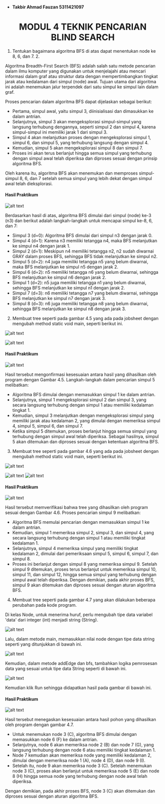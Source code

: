 - #### Takbir Ahmad Fauzan 5311421097

<center><h1>MODUL 4 TEKNIK PENCARIAN BLIND SEARCH</h1></center>

1. Tentukan bagaimana algoritma BFS di atas dapat menentukan node ke 8, 6, dan 7. 2. 


Algoritma Breadth-First Search (BFS) adalah salah satu metode pencarian dalam ilmu komputer yang digunakan untuk menjelajahi atau mencari informasi dalam graf atau struktur data dengan mempertimbangkan tingkat jarak atau kedalaman dari simpul (node) awal. Tujuan utama dari algoritma ini adalah menemukan jalur terpendek dari satu simpul ke simpul lain dalam graf.

Proses pencarian dalam algoritma BFS dapat dijelaskan sebagai berikut:

- Pertama, simpul awal, yaitu simpul 3, diinisialisasi dan dimasukkan ke dalam antrian.
- Selanjutnya, simpul 3 akan mengeksplorasi simpul-simpul yang langsung terhubung dengannya, seperti simpul 2 dan simpul 4, karena simpul-simpul ini memiliki jarak 1 dari simpul 3.
- Simpul 4 akan melanjutkan proses dengan mengeksplorasi simpul 1, simpul 6, dan simpul 5, yang terhubung langsung dengan simpul 4.
- Kemudian, simpul 5 akan mengeksplorasi simpul 8 dan simpul 7.
- Proses ini akan terus berlanjut hingga semua simpul yang terhubung dengan simpul awal telah diperiksa dan diproses sesuai dengan prinsip algoritma BFS.

Oleh karena itu, algoritma BFS akan menemukan dan memproses simpul-simpul 8, 6, dan 7 setelah semua simpul yang lebih dekat dengan simpul awal telah dieksplorasi.

#### Hasil Praktikum

![alt text](https://github.com/Takbirahmadf/Tugas-AI/blob/main/hasil%20nomor%201.png)

Berdasarkan hasil di atas, algoritma BFS dimulai dari simpul (node) ke-3 (n3) dan berikut adalah langkah-langkah untuk mencapai simpul ke-8, 6, dan 7:
- Simpul 3 (d=0): Algoritma BFS dimulai dari simpul n3 dengan jarak 0.
- Simpul 4 (d=1): Karena n3 memiliki tetangga n4, maka BFS melanjutkan ke simpul n4 dengan jarak 1.
- Simpul 2 (d=1): Meskipun n4 memiliki tetangga n2, n2 sudah diwarnai GRAY dalam proses BFS, sehingga BFS tidak melanjutkan ke simpul n2.
- Simpul 5 (d=2): n4 juga memiliki tetangga n5 yang belum diwarnai, maka BFS melanjutkan ke simpul n5 dengan jarak 2.
- Simpul 6 (d=2): n5 memiliki tetangga n6 yang belum diwarnai, sehingga BFS melanjutkan ke simpul n6 dengan jarak 2.
- Simpul 1 (d=2): n5 juga memiliki tetangga n1 yang belum diwarnai, sehingga BFS melanjutkan ke simpul n1 dengan jarak 2.
- Simpul 7 (d=3): n6 memiliki tetangga n7 yang belum diwarnai, sehingga BFS melanjutkan ke simpul n7 dengan jarak 3.
- Simpul 8 (d=3): n6 juga memiliki tetangga n8 yang belum diwarnai, sehingga BFS melanjutkan ke simpul n8 dengan jarak 3.

2. Membuat tree seperti pada gambar 4.5 yang ada pada jobsheet dengan mengubah method static void main, seperti berikut ini.

![alt text](https://github.com/Takbirahmadf/Tugas-AI/blob/main/code%20nomor%202-1.png)

![alt text](https://github.com/Takbirahmadf/Tugas-AI/blob/main/code%20nomor%202-2.png)

#### Hasil Praktikum

![alt text](https://github.com/Takbirahmadf/Tugas-AI/blob/main/hasil%20nomor2.png)

Hasil tersebut mengonfirmasi kesesuaian antara hasil yang dihasilkan oleh program dengan Gambar 4.5. Langkah-langkah dalam pencarian simpul 5 melibatkan:
- Algoritma BFS dimulai dengan memasukkan simpul 1 ke dalam antrian.
- Selanjutnya, simpul 1 mengeksplorasi simpul 2 dan simpul 3, yang secara langsung terhubung dengan simpul 1 atau memiliki kedalaman tingkat 1.
- Kemudian, simpul 3 melanjutkan dengan mengeksplorasi simpul yang memiliki jarak atau kedalaman 2, yang dimulai dengan memeriksa simpul 4, simpul 5, simpul 6, dan simpul 7.
- Ketika simpul 5 ditemukan, proses berlanjut hingga semua simpul yang terhubung dengan simpul awal telah diperiksa. Sebagai hasilnya, simpul 5 akan ditemukan dan diproses sesuai dengan ketentuan algoritma BFS.

3.	Membuat tree seperti pada gambar 4.6 yang ada pada jobsheet dengan mengubah method static void main, seperti berikut ini.

![alt text](https://github.com/Takbirahmadf/Tugas-AI/blob/main/code%20nomor%203-1.png)

![alt text](https://github.com/Takbirahmadf/Tugas-AI/blob/main/code%20nomor%203-2.png)
![alt text](https://github.com/Takbirahmadf/Tugas-AI/blob/main/code%20nomor%203-3.png)

#### Hasil Praktikum

![alt text](https://github.com/Takbirahmadf/Tugas-AI/blob/main/IMG-20231103-WA0002.jpg)

Hasil tersebut memverifikasi bahwa tree yang dihasilkan oleh program sesuai dengan Gambar 4.6. Proses pencarian simpul 9 melibatkan:
- Algoritma BFS memulai pencarian dengan memasukkan simpul 1 ke dalam antrian.
- Kemudian, simpul 1 memeriksa simpul 2, simpul 3, dan simpul 4, yang secara langsung terhubung dengan simpul 1 atau memiliki tingkat kedalaman 1.
- Selanjutnya, simpul 4 memeriksa simpul yang memiliki tingkat kedalaman 2, dimulai dari pemeriksaan simpul 5, simpul 6, simpul 7, dan simpul 8.
- Proses ini berlanjut dengan simpul 8 yang memeriksa simpul 9. Setelah simpul 9 ditemukan, proses terus berlanjut untuk memeriksa simpul 10, simpul 11, dan simpul 12, hingga semua simpul yang terhubung dengan simpul awal telah diperiksa. Dengan demikian, pada akhir proses BFS, simpul 9 akan ditemukan dan diproses sesuai dengan aturan algoritma BFS.

4.	Membuat tree seperti pada gambar 4.7 yang akan dilakukan beberapa perubahan pada kode program.

Di kelas Node, untuk menerima huruf, perlu mengubah tipe data variabel 'data' dari integer (int) menjadi string (String).

![alt text](https://github.com/Takbirahmadf/Tugas-AI/blob/main/code%20nomor%204-1.png)

Lalu, dalam metode main, memasukkan nilai node dengan tipe data string seperti yang ditunjukkan di bawah ini.

![alt text](https://github.com/Takbirahmadf/Tugas-AI/blob/main/code%20nomor%204-2.png)

Kemudian, dalam metode addEdge dan bfs, tambahkan logika pemrosesan data yang sesuai untuk tipe data String seperti di bawah ini.

![alt text](https://github.com/Takbirahmadf/Tugas-AI/blob/main/code%20nomor%204-3.png)

Kemudian klik Run sehingga didapatkan hasil pada gambar di bawah ini.

#### Hasil Praktikum

![alt text](https://github.com/Takbirahmadf/Tugas-AI/blob/main/hasil%20nomor4.png)

Hasil tersebut menegaskan kesesuaian antara hasil pohon yang dihasilkan oleh program dengan gambar 4.7. 
- Untuk menemukan node 3 (C), algoritma BFS dimulai dengan memasukkan node 6 (F) ke dalam antrian. 
- Selanjutnya, node 6 akan memeriksa node 2 (B) dan node 7 (G), yang langsung terhubung dengan node 6 atau memiliki tingkat kedalaman 1. 
- Node 7 kemudian akan memeriksa node yang memiliki kedalaman 2, dimulai dengan memeriksa node 1 (A), node 4 (D), dan node 9 (I).
- Setelah itu, node 9 akan memeriksa node 3 (C). Setelah menemukan node 3 (C), proses akan berlanjut untuk memeriksa node 5 (E) dan node 8 (H) hingga semua node yang terhubung dengan node awal telah diperiksa.

Dengan demikian, pada akhir proses BFS, node 3 (C) akan ditemukan dan diproses sesuai dengan aturan algoritma BFS.
